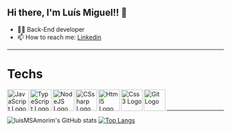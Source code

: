 <h2> Hi there, I'm Luís Miguel!! 👋 </h2>

- :man_technologist: Back-End developer 
- 📫 How to reach me: <a href= "https://www.linkedin.com/in/luismiguelsilvaamorim" target="_blank"> Linkedin </a>

---

<h1>Techs</h1>
<img src="https://cdn.jsdelivr.net/gh/devicons/devicon/icons/javascript/javascript-original.svg" alt="JavaScript Logo" width="50" height="50" align="left"/>
<img src="https://cdn.jsdelivr.net/gh/devicons/devicon/icons/typescript/typescript-original.svg" alt="TypeScript Logo" width="50" height="50" align="left"/>
<img src="https://cdn.jsdelivr.net/gh/devicons/devicon/icons/nodejs/nodejs-original.svg" alt="NodeJS Logo" width="50" height="50" align="left"/>
<img src="https://cdn.jsdelivr.net/gh/devicons/devicon/icons/csharp/csharp-original.svg" alt="CSsharp Logo" width="50" height="50" align="left"/>
<img src="https://cdn.jsdelivr.net/gh/devicons/devicon/icons/html5/html5-original-wordmark.svg" alt="Html5 Logo" width="50" height="50" align="left"/>
<img src="https://cdn.jsdelivr.net/gh/devicons/devicon/icons/css3/css3-original-wordmark.svg"  alt="Css3 Logo" width="50" height="50" align="left"/>
<img src="https://cdn.jsdelivr.net/gh/devicons/devicon/icons/git/git-plain-wordmark.svg" alt="Git Logo" width="50" height="50" align="left"/><br><br>

---

![luisMSAmorim's GitHub stats](https://github-readme-stats.vercel.app/api?username=luisMSAmorim&show_icons=true&theme=chartreuse-dark)
[![Top Langs](https://github-readme-stats.vercel.app/api/top-langs/?username=luisMSAmorim&layout=compact&show_icons=true&theme=chartreuse-dark&exclude_repo=empresaX,BlogX)](https://github.com/luisMSAmorim/github-readme-stats)

